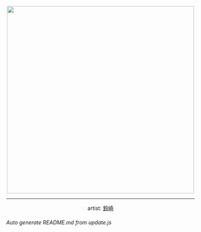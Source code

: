 
<p align="center">
  <img width="500" src="https://nekos.best/api/v2/neko/0457.png">
  <hr/>
  <center>
    artist: <a href="https://www.pixiv.net/en/artworks/89782571">鈴崎</a>
  </center>
</p>


###### Auto generate README.md from update.js

